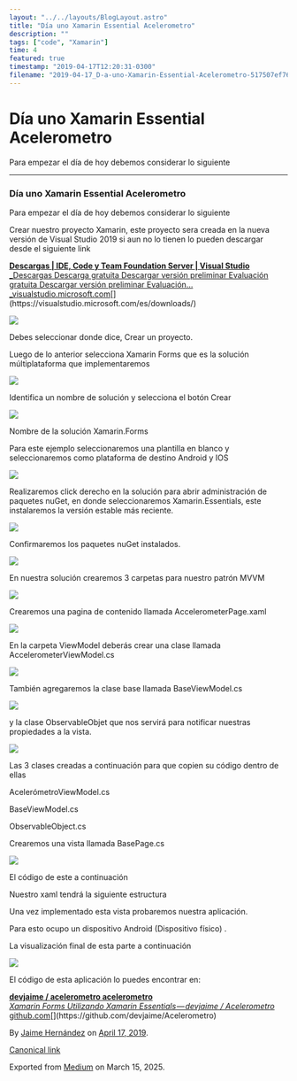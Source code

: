 ```yaml
---
layout: "../../layouts/BlogLayout.astro"
title: "Día uno Xamarin Essential Acelerometro"
description: ""
tags: ["code", "Xamarin"]
time: 4
featured: true
timestamp: "2019-04-17T12:20:31-0300"
filename: "2019-04-17_D-a-uno-Xamarin-Essential-Acelerometro-517507ef7615"
---
```


Día uno Xamarin Essential Acelerometro
======================================

Para empezar el día de hoy debemos considerar lo siguiente

* * *

### Día uno Xamarin Essential Acelerometro

Para empezar el día de hoy debemos considerar lo siguiente

Crear nuestro proyecto Xamarin, este proyecto sera creada en la nueva versión de Visual Studio 2019 si aun no lo tienen lo pueden descargar desde el siguiente link

[**Descargas | IDE, Code y Team Foundation Server | Visual Studio**  
_Descargas Descarga gratuita Descargar versión preliminar Evaluación gratuita Descargar versión preliminar Evaluación…_visualstudio.microsoft.com](https://visualstudio.microsoft.com/es/downloads/ "https://visualstudio.microsoft.com/es/downloads/")[](https://visualstudio.microsoft.com/es/downloads/)

![](https://cdn-images-1.medium.com/max/800/1*f3yOSezBo-HI1mi0KXqX7w.png)

Debes seleccionar donde dice, Crear un proyecto.

Luego de lo anterior selecciona Xamarin Forms que es la solución múltiplataforma que implementaremos

![](https://cdn-images-1.medium.com/max/800/1*cRfPXghdFdLTCY2oU8isjQ.png)

Identifica un nombre de solución y selecciona el botón Crear

![](https://cdn-images-1.medium.com/max/800/1*ToMebxjzhF2v1OB664MH5Q.png)

Nombre de la solución Xamarin.Forms

Para este ejemplo seleccionaremos una plantilla en blanco y seleccionaremos como plataforma de destino Android y IOS

![](https://cdn-images-1.medium.com/max/800/1*4W0hsJNoen-hZU3WXDkiEg.png)

Realizaremos click derecho en la solución para abrir administración de paquetes nuGet, en donde seleccionaremos Xamarin.Essentials, este instalaremos la versión estable más reciente.

![](https://cdn-images-1.medium.com/max/800/1*fdVW_kg_IZbsudXUfFnhAw.png)

Confirmaremos los paquetes nuGet instalados.

![](https://cdn-images-1.medium.com/max/800/1*XTj9cLbczi1q8lhSK1gSVg.png)

En nuestra solución crearemos 3 carpetas para nuestro patrón MVVM

![](https://cdn-images-1.medium.com/max/800/1*tcOBbqorqLTpvqaTB4pJyw.png)

Crearemos una pagina de contenido llamada AccelerometerPage.xaml

![](https://cdn-images-1.medium.com/max/800/1*txh7FiyfawOncD7LoNf60Q.png)

En la carpeta ViewModel deberás crear una clase llamada AccelerometerViewModel.cs

![](https://cdn-images-1.medium.com/max/800/1*zBPyk_rjk8Nv7X0uzvU59g.png)

También agregaremos la clase base llamada BaseViewModel.cs

![](https://cdn-images-1.medium.com/max/800/1*OI42I1EvdzQSiDjQhhz11Q.png)

y la clase ObservableObjet que nos servirá para notificar nuestras propiedades a la vista.

![](https://cdn-images-1.medium.com/max/800/1*AQdjghuAmvjonwkAMG8GJg.png)

Las 3 clases creadas a continuación para que copien su código dentro de ellas

AcelerómetroViewModel.cs

BaseViewModel.cs

ObservableObject.cs

Crearemos una vista llamada BasePage.cs

![](https://cdn-images-1.medium.com/max/800/1*BwWV2i0bY6nCKm7G77Ofkg.png)

El código de este a continuación

Nuestro xaml tendrá la siguiente estructura

Una vez implementado esta vista probaremos nuestra aplicación.

Para esto ocupo un dispositivo Android (Dispositivo físico) .

La visualización final de esta parte a continuación

![](https://cdn-images-1.medium.com/max/800/1*D4Ws2ceJOrkyKjC4QXHedQ.png)

El código de esta aplicación lo puedes encontrar en:

[**devjaime / acelerometro acelerometro**  
_Xamarin Forms Utilizando Xamarin Essentials — devjaime / Acelerometro_ github.com](https://github.com/devjaime/Acelerometro "https://github.com/devjaime/Acelerometro")[](https://github.com/devjaime/Acelerometro)

By [Jaime Hernández](https://medium.com/@devjaime) on [April 17, 2019](https://medium.com/p/517507ef7615).

[Canonical link](https://medium.com/@devjaime/d%C3%ADa-uno-xamarin-essential-acelerometro-517507ef7615)

Exported from [Medium](https://medium.com) on March 15, 2025.